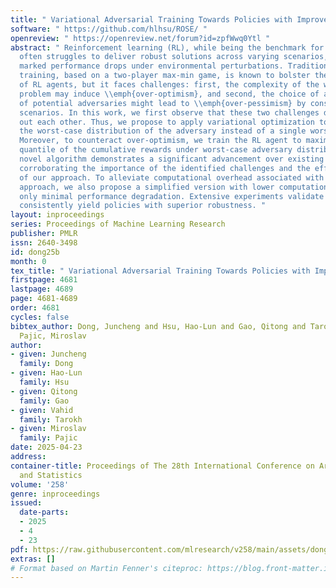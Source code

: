 ```yaml
---
title: " Variational Adversarial Training Towards Policies with Improved Robustness "
software: " https://github.com/hlhsu/ROSE/ "
openreview: " https://openreview.net/forum?id=zpfWwq0Ytl "
abstract: " Reinforcement learning (RL), while being the benchmark for policy formulation,
  often struggles to deliver robust solutions across varying scenarios, leading to
  marked performance drops under environmental perturbations. Traditional adversarial
  training, based on a two-player max-min game, is known to bolster the robustness
  of RL agents, but it faces challenges: first, the complexity of the worst-case optimization
  problem may induce \\emph{over-optimism}, and second, the choice of a specific set
  of potential adversaries might lead to \\emph{over-pessimism} by considering implausible
  scenarios. In this work, we first observe that these two challenges do not balance
  out each other. Thus, we propose to apply variational optimization to optimize over
  the worst-case distribution of the adversary instead of a single worst-case adversary.
  Moreover, to counteract over-optimism, we train the RL agent to maximize the lower
  quantile of the cumulative rewards under worst-case adversary distribution. Our
  novel algorithm demonstrates a significant advancement over existing robust RL methods,
  corroborating the importance of the identified challenges and the effectiveness
  of our approach. To alleviate computational overhead associated with the proposed
  approach, we also propose a simplified version with lower computational burden and
  only minimal performance degradation. Extensive experiments validate that our approaches
  consistently yield policies with superior robustness. "
layout: inproceedings
series: Proceedings of Machine Learning Research
publisher: PMLR
issn: 2640-3498
id: dong25b
month: 0
tex_title: " Variational Adversarial Training Towards Policies with Improved Robustness "
firstpage: 4681
lastpage: 4689
page: 4681-4689
order: 4681
cycles: false
bibtex_author: Dong, Juncheng and Hsu, Hao-Lun and Gao, Qitong and Tarokh, Vahid and
  Pajic, Miroslav
author:
- given: Juncheng
  family: Dong
- given: Hao-Lun
  family: Hsu
- given: Qitong
  family: Gao
- given: Vahid
  family: Tarokh
- given: Miroslav
  family: Pajic
date: 2025-04-23
address:
container-title: Proceedings of The 28th International Conference on Artificial Intelligence
  and Statistics
volume: '258'
genre: inproceedings
issued:
  date-parts:
  - 2025
  - 4
  - 23
pdf: https://raw.githubusercontent.com/mlresearch/v258/main/assets/dong25b/dong25b.pdf
extras: []
# Format based on Martin Fenner's citeproc: https://blog.front-matter.io/posts/citeproc-yaml-for-bibliographies/
---
```

